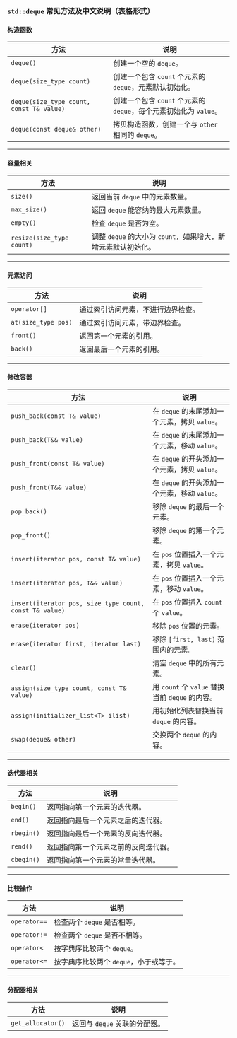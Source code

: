 ### `std::deque` 常见方法及中文说明（表格形式）

#### **构造函数**
| 方法                                   | 说明                                                         |
|----------------------------------------|--------------------------------------------------------------|
| `deque()`                              | 创建一个空的 `deque`。                                       |
| `deque(size_type count)`               | 创建一个包含 `count` 个元素的 `deque`，元素默认初始化。      |
| `deque(size_type count, const T& value)` | 创建一个包含 `count` 个元素的 `deque`，每个元素初始化为 `value`。 |
| `deque(const deque& other)`            | 拷贝构造函数，创建一个与 `other` 相同的 `deque`。            |

---

#### **容量相关**
| 方法                  | 说明                                                         |
|-----------------------|--------------------------------------------------------------|
| `size()`              | 返回当前 `deque` 中的元素数量。                              |
| `max_size()`          | 返回 `deque` 能容纳的最大元素数量。                          |
| `empty()`             | 检查 `deque` 是否为空。                                      |
| `resize(size_type count)` | 调整 `deque` 的大小为 `count`，如果增大，新增元素默认初始化。 |

---

#### **元素访问**
| 方法                  | 说明                                                         |
|-----------------------|--------------------------------------------------------------|
| `operator[]`          | 通过索引访问元素，不进行边界检查。                           |
| `at(size_type pos)`   | 通过索引访问元素，带边界检查。                               |
| `front()`             | 返回第一个元素的引用。                                       |
| `back()`              | 返回最后一个元素的引用。                                     |

---

#### **修改容器**
| 方法                                   | 说明                                                         |
|----------------------------------------|--------------------------------------------------------------|
| `push_back(const T& value)`            | 在 `deque` 的末尾添加一个元素，拷贝 `value`。                |
| `push_back(T&& value)`                 | 在 `deque` 的末尾添加一个元素，移动 `value`。                |
| `push_front(const T& value)`           | 在 `deque` 的开头添加一个元素，拷贝 `value`。                |
| `push_front(T&& value)`                | 在 `deque` 的开头添加一个元素，移动 `value`。                |
| `pop_back()`                           | 移除 `deque` 的最后一个元素。                                |
| `pop_front()`                          | 移除 `deque` 的第一个元素。                                  |
| `insert(iterator pos, const T& value)` | 在 `pos` 位置插入一个元素，拷贝 `value`。                    |
| `insert(iterator pos, T&& value)`      | 在 `pos` 位置插入一个元素，移动 `value`。                    |
| `insert(iterator pos, size_type count, const T& value)` | 在 `pos` 位置插入 `count` 个 `value`。                     |
| `erase(iterator pos)`                  | 移除 `pos` 位置的元素。                                      |
| `erase(iterator first, iterator last)` | 移除 `[first, last)` 范围内的元素。                         |
| `clear()`                              | 清空 `deque` 中的所有元素。                                  |
| `assign(size_type count, const T& value)` | 用 `count` 个 `value` 替换当前 `deque` 的内容。             |
| `assign(initializer_list<T> ilist)`    | 用初始化列表替换当前 `deque` 的内容。                       |
| `swap(deque& other)`                   | 交换两个 `deque` 的内容。                                    |

---

#### **迭代器相关**
| 方法                  | 说明                                                         |
|-----------------------|--------------------------------------------------------------|
| `begin()`             | 返回指向第一个元素的迭代器。                                 |
| `end()`               | 返回指向最后一个元素之后的迭代器。                           |
| `rbegin()`            | 返回指向最后一个元素的反向迭代器。                           |
| `rend()`              | 返回指向第一个元素之前的反向迭代器。                         |
| `cbegin()`            | 返回指向第一个元素的常量迭代器。                             |

---

#### **比较操作**
| 方法                  | 说明                                                         |
|-----------------------|--------------------------------------------------------------|
| `operator==`          | 检查两个 `deque` 是否相等。                                  |
| `operator!=`          | 检查两个 `deque` 是否不相等。                                |
| `operator<`           | 按字典序比较两个 `deque`。                                   |
| `operator<=`          | 按字典序比较两个 `deque`，小于或等于。                       |
---

#### **分配器相关**
| 方法                  | 说明                                                         |
|-----------------------|--------------------------------------------------------------|
| `get_allocator()`     | 返回与 `deque` 关联的分配器。                                |
